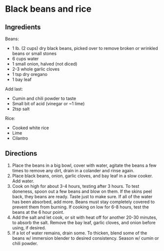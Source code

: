 Black beans and rice
====================

Ingredients
-----------

Beans:

- 1 lb. (2 cups) dry black beans, picked over to remove broken or wrinkled beans or small stones
- 6 cups water
- 1 small onion, halved (not diced)
- 2-3 whole garlic cloves
- 1 tsp dry oregano
- 1 bay leaf

Add last:

- Cumin and chili powder to taste
- Small bit of acid (vinegar or ~1 lime)
- 2tsp salt

Rice:

- Cooked white rice
- Lime
- Cilantro

Directions
----------

1. Place the beans in a big bowl, cover with water, agitate the beans a few times to remove any dirt, drain in a colander and rinse again.
2. Place black beans, onion, garlic cloves, and bay leaf in a slow cooker. Add water.
3. Cook on high for about 3-4 hours, testing after 3 hours. To test doneness, spoon out a few beans and blow on them. If the skins peel back, they beans are ready. Taste just to make sure. If all of the water has been absorbed, add more. Beans must stay completely covered to prevent them from burning. If cooking on low for 6-8 hours, test the beans at the 6 hour point.
4. Add the salt and let cook, or sit with heat off for another 20-30 minutes, to absorb the salt. Remove the bay leaf, garlic cloves, and onion before using, if desired.
5. If a lot of water remains, drain some. To thicken, blend some of the beans w/ immersion blender to desired consistency. Season w/ cumin or chili powder.
